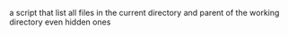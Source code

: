 
a script that list all files in the current directory and parent of the working directory even hidden ones
